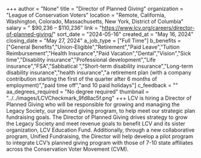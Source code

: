 +++
author = "None"
title = "Director of Planned Giving"
organization = "League of Conservation Voters"
location = "Remote, California, Washington, Colorado, Massachusetts, New York, District of Columbia"
salary = " $90,236 – $110,236"
link = "https://www.lcv.org/careers/director-of-planned-giving/"
sort_date = "2024-05-16"
created_at = "May 16, 2024"
closing_date = "May 27, 2024"
a_job_type = ["Full Time"]
b_benefits = ["General Benefits","Union-Eligible","Retirement","Paid Leave","Tuition Reimbursement","Health Insurance","Paid Vacation","Dental","Vision","Sick time","Disability insurance","Professional development","Life insurance","FSA","Sabbatical ","Short-term disability insurance","Long-term disability insurance","health insurance","a retirement plan (with a company contribution starting the first of the quarter after 6 months of employment)","paid time off","and 10 paid holidays"]
c_feedback = ""
aa_degrees_required = "No degree required"
thumbnail = "../../images/LCVCheckmark_9fd8ac5f.png"
+++
LCV is hiring a Director of Planned Giving who will be responsible for growing and managing the Legacy Society, our planned giving program, to help meet our strategic plan fundraising goals. The Director of Planned Giving drives strategy to grow the Legacy Society and meet revenue goals to benefit LCV and its sister organization, LCV Education Fund. Additionally, through a new collaborative program, Unified Fundraising, the Director will help develop a pilot program to integrate LCV’s planned giving program with those of 7-10 state affiliates across the Conservation Voter Movement (CVM). 